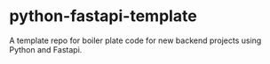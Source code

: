 # python-fastapi-template
A template repo for boiler plate code for new backend projects using Python and Fastapi.
